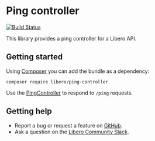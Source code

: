 Ping controller
===============

[![Build Status](https://travis-ci.com/libero/ping-controller.svg?branch=master)](https://travis-ci.com/libero/ping-controller)

This library provides a ping controller for a Libero API.

Getting started
---------------

Using [Composer](https://getcomposer.org/) you can add the bundle as a dependency:

```
composer require libero/ping-controller
```

Use the [PingController](src/PingController.php) to respond to `/ping` requests.

Getting help
------------

-  Report a bug or request a feature on [GitHub](https://github.com/libero/libero/issues/new/choose).
-  Ask a question on the [Libero Community Slack](https://libero-community.slack.com/).
